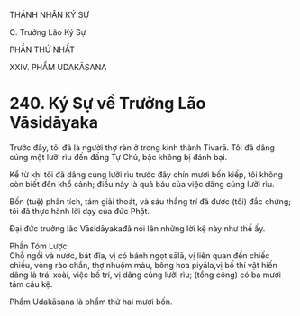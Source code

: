 THÁNH NHÂN KÝ SỰ

C. Trưởng Lão Ký Sự

PHẦN THỨ NHẤT

XXIV. PHẨM UDAKĀSANA

# 240. Ký Sự về Trưởng Lão Vāsidāyaka

Trước đây, tôi đã là người thợ rèn ở trong kinh thành Tivarā. Tôi đã dâng cúng một lưỡi rìu đến đấng Tự Chủ, bậc không bị đánh bại.

Kể từ khi tôi đã dâng cúng lưỡi rìu trước đây chín mươi bốn kiếp, tôi không còn biết đến khổ cảnh; điều này là quả báu của việc dâng cúng lưỡi rìu.

Bốn (tuệ) phân tích, tám giải thoát, và sáu thắng trí đã được (tôi) đắc chứng; tôi đã thực hành lời dạy của đức Phật.

Đại đức trưởng lão Vāsidāyakađã nói lên những lời kệ này như thế ấy.

Phần Tóm Lược:  
Chỗ ngồi và nước, bát đĩa, vị có bánh ngọt sālā, vị liên quan đến chiếc chiếu, vòng rào chắn, thợ nhuộm màu, bông hoa piyāla,vị bố thí vật hiến dâng là trái xoài, việc bố trí, vị dâng cúng lưỡi rìu; (tổng cộng) có ba mươi tám câu kệ.

Phẩm Udakāsana là phẩm thứ hai mươi bốn.
